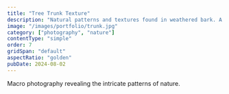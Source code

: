 ```yaml
---
title: "Tree Trunk Texture"
description: "Natural patterns and textures found in weathered bark. A study in organic geometry."
image: "/images/portfolio/trunk.jpg"
category: ["photography", "nature"]
contentType: "simple"
order: 7
gridSpan: "default"
aspectRatio: "golden"
pubDate: 2024-08-02
---
```


Macro photography revealing the intricate patterns of nature.
